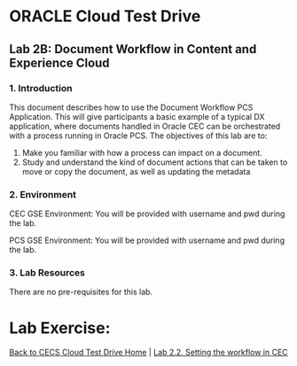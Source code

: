 # ORACLE Cloud Test Drive #

## Lab 2B: Document Workflow in Content and Experience Cloud ##

### 1.	Introduction ###

This document describes how to use the Document Workflow PCS Application.  This will give participants a basic example of a typical DX application, where documents handled in Oracle CEC can be orchestrated with a process running in Oracle PCS.
The objectives of this lab are to:

1.	Make you familiar with how a process can impact on a document. 
2.	Study and understand the kind of document actions that can be taken to move or copy the document, as well as updating the metadata

### 2.	Environment ###
CEC GSE Environment:
You will be provided with username and pwd during the lab.

PCS GSE Environment:
You will be provided with username and pwd during the lab.

### 3.	Lab Resources ###
There are no pre-requisites for this lab.

# Lab Exercise: #
[Back to CECS Cloud Test Drive Home](../README.md) | [Lab 2.2. Setting the workflow in CEC](202-CecsPCSLab.md)
